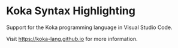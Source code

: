 # Koka Syntax Highlighting

Support for the Koka programming language in Visual Studio Code.

Visit <https://koka-lang.github.io> for more information.

